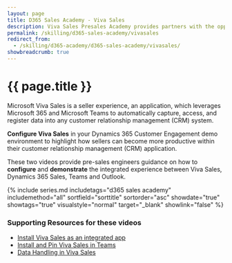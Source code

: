 ```yaml
---
layout: page
title: D365 Sales Academy - Viva Sales
description: Viva Sales Presales Academy provides partners with the opportunity to learn how to configure and demo Viva Sales
permalink: /skilling/d365-sales-academy/vivasales
redirect_from:
  - /skilling/d365-academy/d365-sales-academy/vivasales/
showbreadcrumb: true
---
```


# {{ page.title }}

Microsoft Viva Sales is a seller experience, an application, which leverages Microsoft 365 and Microsoft Teams to automatically capture, access, and register data into any customer relationship management (CRM) system.

**Configure Viva Sales** in your Dynamics 365 Customer Engagement demo environment to highlight how sellers can become more productive within their customer relationship management (CRM) application. 

These two videos provide pre-sales engineers guidance on how to **configure** and **demonstrate** the integrated experience between Viva Sales, Dynamics 365 Sales, Teams and Outlook.

 {% include series.md 
    includetags="d365 sales academy" includemethod="all" 
    sortfield="sorttitle" sortorder="asc" showdate="true" showtags="true" 
    visualstyle="normal" target="_blank" showlink="false"
%}

### Supporting Resources for these videos

* <a href="https://learn.microsoft.com/en-us/viva/sales/install-viva-sales-as-an-integrated-app" target="_blank">Install Viva Sales as an integrated app
* <a href="https://learn.microsoft.com/en-us/viva/sales/install-pin-viva-sales-teams" target="_blank">Install and Pin Viva Sales in Teams
* <a href="https://learn.microsoft.com/en-us/viva/sales/data-handling" target="_blank">Data Handling in Viva Sales
